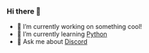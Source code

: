 ### Hi there 👋

- 🔭 I’m currently working on something cool!
- 🌱 I’m currently learning [Python](https://www.python.org/)
- 💬 Ask me about [Discord](https://discord.com/)
